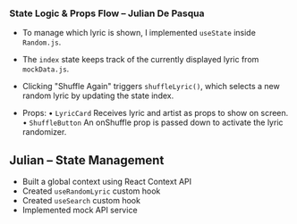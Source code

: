 ### State Logic & Props Flow – Julian De Pasqua

- To manage which lyric is shown, I implemented `useState` inside `Random.js`.

- The `index` state keeps track of the currently displayed lyric from `mockData.js`.

- Clicking "Shuffle Again" triggers `shuffleLyric()`, which selects a new random lyric by updating the state index.

- Props:
    • `LyricCard` Receives lyric and artist as props to show on screen.
    • `ShuffleButton` An onShuffle prop is passed down to activate the lyric randomizer.


## Julian – State Management 

- Built a global context using React Context API
- Created `useRandomLyric` custom hook
- Created `useSearch` custom hook
- Implemented mock API service






    

